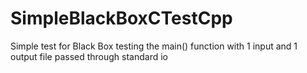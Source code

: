 # SimpleBlackBoxCTestCpp
Simple test for Black Box testing the main() function with 1 input and 1 output file passed through standard io
